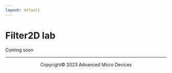 ```yaml
---
layout: default
---
```


# Filter2D lab

Coming soon

<!--

TODO

## Introduction

This lab guides you through the steps involved in creating a filter 2D using the AIE vision libraries.
### References

[Vitis AIE Design Methodology](https://docs.xilinx.com/r/en-US/Vitis_Libraries/vision/overview-aie.html_1_1)

## Description of the lab

Based on https://github.com/Xilinx/Vitis_Libraries/tree/master/vision/L2/tests/aie/Filter2D/16bit_aie_8bit_pl

In this lab we are going to implement a [Filter2D](https://en.wikipedia.org/wiki/Kernel_(image_processing)) in an image, with a combination of kernels in the PL and AIE.

Concepts:

- Vitis Libraries

## Objectives of this lab

After completing this lab, you will learn to

- Use the Vitis Libraries from the GUI
- Run AI Engine software simulation
- Run AI Engine software emulation
- Run hardware

## Steps

### Clone Vitis Libraries

1. Get Vitis Library 2022.2 version

   ```sh
   git clone https://github.com/Xilinx/Vitis_Libraries.git -b v2022.2_update1 ~/Vitis_Libraries
   ```

   This will clone the libraries in your user.

### Create a Vitis Project for the VCK5000 Versal Development Card

1. In the Vitis GUI create a new application project

   * Platform: xilinx_vck5000_gen4x8_xdma_2_202210_1
   * Name: filter2d
   * Processor: ai_engine
   * Domain: ai_engine
   * Acceleration templates: Empty Application

### Add source code for the AI Engine domain

1. In the Explore pane, right-click `filter2d [ aie_domain ]`, then select *Import Sources...*

1. In the Import Source window, click *Browse...*, then navigate to `$HOME/xup_aie_training/sources/filter2d_lab/aie_domain` and click *Open*.

1. Tick the *aie_domain* box, then update the field *Into folder:* **filter2d**

1. In the Explore pane, expand `filter2d [ aie_domain ] > data` and `filter2d [ aie_domain ] > src`

   Review the source files

1. In the Explore pane, double-click `filter2d [ aie_domain ] > filter2d.prj`

1. In the Application Project Settings window, select the *Top-Level File*

1. In the File selection window, expand `filter2d > src` and select **aie_graph.cpp**, then click *OK*

### Include path to Vitis Libraries

1. In the Explore pane, right-click `filter2d [ aie_domain ] > filter2d.prj`, then select *C/C++ Build Settings*

   ![](images/filter2d_lab/aie_cpp_settings.png)

1. Make sure *Configuration: [ All Configurations ]*

1. In the *AIE C Compiler Window*, select *Input Spec*

1. Then, click *Add...*

   ![](images/filter2d_lab/aie_c_compiler_properties.png)

1. In the directory path, type the following
   
   ```
   "${env_var:HOME}/Vitis_Libraries/vision/L1/include/aie/"
   ```

   ![](images/filter2d_lab/vitis_libraries_vision_path.png)

1. Click *OK*, then *Apply and Close*

### Compile AI Engine kernel for Software Emulation

We are going to compile the AI Engine kernel and run software emulation to verify code correctness.

1. In the Application Project Settings window, set the active build configuration *Emulation-SW*

1. In the Explore pane, right-click on `filter2d [ aie_domain ]` and then select *Build Project*

### Run SW Emulation - x86 Simulation

Software emulation (x86 Simulation) uses the files in the data folder as stimuli. We will get an output file with the results.

1. In the Explore pane, right-click on `filter2d [ aie_domain ]` and then select *Run As > Launch SW Emulator*.

1. Once the simulation is completed, in the Explore pane, select at the same time both `filter2d [ aie_domain ] > Emulation-SW > x86simulator_output > data > output.txt` and `filter2d [ aie_domain ] > data > golden.txt`. Then, right-click on one of them and select *Compare With > Each Other After Transformation*

1. In the *Extra transformation commands* window, enter the following command to remove timestamps and to remove the extra spaces, then click *OK*

   ```console
   grep -v T {0} | sed "s/^[ \t]*//"  | sed "s/[ ^t]*$//" > {0}2 && mv {0}2 {0}
   ```

1. A window reporting no differences pops up, click *OK* to continue

### Compile and run AIE Simulation

This is still a software emulation (AIE Simulation), however the simulation takes into account the actual AI Engine array architecture. The AIE Simulation also uses files as input/outputs.

1. In the Application Project Settings window, set the active build configuration *Emulation-AIE*

1. In the Explore pane, right-click on `filter2d [ aie_domain ]` and then select *Build Project*

   This compilation takes around 3-4 minutes

1. In the Explore pane, right-click on `filter2d [ aie_domain ]` and then select *Run As > Launch AIE Emulator*

   The simulation takes around 4-5 minutes

1. In the Explore pane, select at the same time both `filter2d [ aie_domain ] > Emulation-AIE > aiesimulator_output > data > output.txt` and `filter2d [ aie_domain ] > data > golden.txt`. Then, right-click on one of them and select *Compare With > Each Other After Transformation*

1. In the *Extra transformation commands* window, enter the following command to remove timestamps and to remove the extra spaces, then click *OK*

   ```console
   grep -v T {0} | sed "s/^[ \t]*//"  | sed "s/[ ^t]*$//" > {0}2 && mv {0}2 {0}
   ```

1. A window reporting no differences pops up, click *OK* to finish

## Conclusion

In this lab, you used one of the vision functions available in the Vitis Libraries to implement a Filter2D in an AI Engine. You ran both x86 and AIE simulation.

## Appendix
### Build for hardware

#### Add Hw Kernel Project

1. In the Explore pane, right-click `filter2d_system` and select *Add Hw Kernel Project...*

1. In the New Vitis IDE Project window, enter `datamovers` as *Hw Kernel project name:*, then click *Finish*

1. Right-click on the new created `datamovers > src` folder, then select `Import Sources...`

1. In the Import Source window, click *Browse...*, then navigate to `~/Vitis_Libraries/vision/L1/lib/hw/8_16/` and click *Open*.

1. Tick the *8_16* box, then update click *Finish*

   Make sure the *Into folder: datamovers/src*

1. In the Explore pane, double-click `datamovers.prj`

1. In the Hardware Kernel Project Settings, click the `Add Hardware Function...` button

1. In the Add Hardware Function window, select both Tiler_top and stitcher_top *OK*

   ![](images/filter2d_lab/add_hardware_functions.png)

   If the functions are not visible, expand *More Options* and tick *Show Accelerated Functions*

### Add kernel linking file

We need to specify how the streaming interfaces of our kernels are going to be connected to the AI Engine array.

1. In the Explore pane, right-click on `filter2d_system_hw_link`, then select *Import Sources...*

1. In the Import Source window, click *Browse...*, then navigate to `$HOME/xup_aie_training/sources/filter2d_lab/hw_link` and click *Open*.

1. Tick the *hw_link* box

1. Enter **filter2d_system_hw_link/** in the *Into folder:* field, then click *Finish*

1. In the Explore pane, double-click `filter2d_system_hw_link > filter2d_system_hw_link.prj`

1. Right-click on the binary_container_1, and select *Edit V++ Options...*

1. In the `V++ command line options`: add `--config ../system.cfg` then click *Apply and Close*

### Add host code and configure compile options

1. In the Explore pane, right-click `filter2d_system` and select *Add Application Project...*

1. In the New Vitis IDE Project window, enter `host_x86` as *Application project name:*, select the x86 SMP processor and finally click *Next >*

1. In the Template window, select `Empty Application` then click *Next >*

1. In the Explore pane, right-click on `host_x86`, then select *Import Sources...*

1. In the Import Source window, click *Browse...*, then navigate to `$HOME/xup_aie_training/sources/filter2d_lab/x86` and click *Open*.

1. Tick the *x86* box, then click *Finish*

1. In the Explore pane, right-click on `host_x86 [x86]`, then select *C/C++ Build Settings...*

1. Select All configurations and add dialect flag, `-std=c++17`

1. Select `GCC Host Compiler (x_86_64) > Includes`, click `Add..`

   Add the `${env_var:XILINX_VITIS}/aietools/include/`

   ${env_var:HOME}/Vitis_Libraries/vision/L1/include/aie/

   ${env_var:XILINX_VITIS}/aietools/include/drivers/aiengine/

1. Select `GCC Host Compiler (x_86_64) > Miscellaneous`, add the following to Other flags

   `\`pkg-config --cflags --libs opencv4\``

1. Select `GCC Host Linker (x_86_64) > Libraries`

   Add the following libraries, under Libraries (-l)

   `adf_api_xrt`

   `xrt_coreutil`

   `uuid`

   Add the following path, under search path (-L)

   `${env_var:XILINX_VITIS}/aietools/lib/lnx64.o`

1. Finally, click *Apply and Close*

Note: OpenCV **4.4.0** needs to be installed in your system, instructions [here](install_opencv.md) 

### Build hardware Accelerator

1. In the Explore pane, double-click on `filter2d_system.sprj`

1. Select *Hardware* as the active build configuration

1. In the Explore pane, right-click on the `filter2d_system` then select *Build Project*

   This process takes around 60 minutes.

-->

---------------------------------------
<p align="center">Copyright&copy; 2023 Advanced Micro Devices</p>
